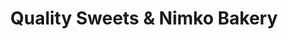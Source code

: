 ---
title: "Quality Sweets & Nimko Bakery"
url: /karachi/quality-sweets-and-nimko-bakery/
shop: bakery
---